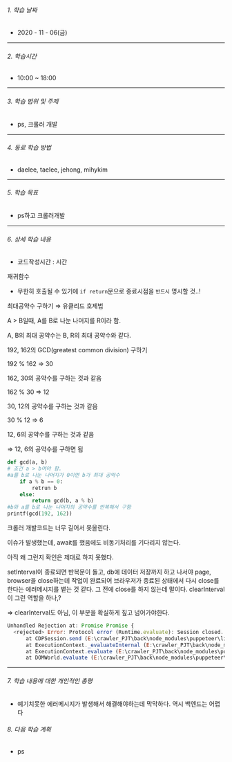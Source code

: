 

###### 1. 학습 날짜

- 2020 - 11 - 06(금)

---

###### 2. 학습시간

- 10:00 ~ 18:00

---

###### 3. 학습 범위 및 주제

- ps, 크롤러 개발

---

###### 4. 동료 학습 방법 

- daelee, taelee, jehong, mihykim

---

###### 5. 학습 목표 

- ps하고 크롤러개발

---

###### 6. 상세 학습 내용

- 코드작성시간 :  시간

재귀함수

- 무한히 호출될 수 있기에 `if return`문으로 종료시점을 `반드시` 명시할 것..!

최대공약수 구하기 ⇒ 유클리드 호제법

A > B일때, A를 B로 나눈 나머지를 R이라 함.

A, B의 최대 공약수는 B, R의 최대 공약수와 같다.

192, 162의 GCD(greatest common division) 구하기

192 % 162 ⇒ 30

162, 30의 공약수를 구하는 것과 같음

162 % 30 ⇒ 12

30, 12의 공약수를 구하는 것과 같음

30 % 12 ⇒ 6

12, 6의 공약수를 구하는 것과 같음

⇒ 12, 6의 공약수를 구하면 됨

```python
def gcd(a, b)
# 조건 a > b여야 함.
#a를 b로 나눈 나머지가 0이면 b가 최대 공약수
	if a % b == 0:
		retrun b
	else:
		return gcd(b, a % b)
#b와 a를 b로 나눈 나머지의 공약수를 반복해서 구함
printf(gcd(192, 162))
```





크롤러 개발코드는 너무 길어서 못올린다.

이슈가 발생했는데, await를 했음에도 비동기처리를 기다리지 않는다.

아직 왜 그런지 확인은 제대로 하지 못했다.

setInterval이 종료되면 반복문이 돌고, db에 데이터 저장까지 하고 나서야 page, browser을 close하는데 작업이 완료되어 브라우저가 종료된 상태에서 다시 close를 한다는 에러메시지를 뱉는 것 같다. 그 전에 close를 하지 않는데 말이다. clearInterval이 그런 역할을 하나,? 

=> clearInterval도 아님, 이 부분을 확실하게 짚고 넘어가야한다.

```javascript
Unhandled Rejection at: Promise Promise {
  <rejected> Error: Protocol error (Runtime.evaluate): Session closed. Most likely the page has been closed.
      at CDPSession.send (E:\crawler_PJT\back\node_modules\puppeteer\lib\cjs\puppeteer\common\Connection.js:195:35)
      at ExecutionContext._evaluateInternal (E:\crawler_PJT\back\node_modules\puppeteer\lib\cjs\puppeteer\common\ExecutionContext.js:162:18)
      at ExecutionContext.evaluate (E:\crawler_PJT\back\node_modules\puppeteer\lib\cjs\puppeteer\common\ExecutionContext.js:106:27)
      at DOMWorld.evaluate (E:\crawler_PJT\back\node_modules\puppeteer\lib\cjs\puppeteer\common\DOMWorld.js:79:24)
```





---

###### 7. 학습 내용에 대한 개인적인 총평

- 예기치못한 에러메시지가 발생해서 해결해야하는데 막막하다. 역시 백엔드는 어렵다

###### 8. 다음 학습 계획

- ps